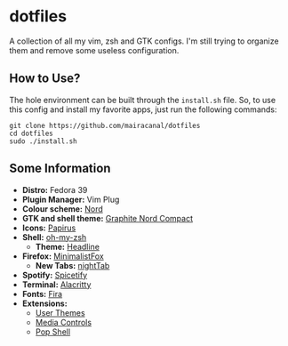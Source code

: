# dotfiles

A collection of all my vim, zsh and GTK configs. I'm still trying to organize them and remove some useless configuration.

## How to Use?

The hole environment can be built through the `install.sh` file. So, to use this config and install my favorite apps, just run the following commands:
```
git clone https://github.com/mairacanal/dotfiles
cd dotfiles
sudo ./install.sh
```

## Some Information

- **Distro:** Fedora 39
- **Plugin Manager:** Vim Plug
- **Colour scheme:** [Nord](https://github.com/arcticicestudio/nord)
- **GTK and shell theme:** [Graphite Nord Compact](https://github.com/vinceliuice/Graphite-gtk-theme)
- **Icons:** [Papirus](https://github.com/PapirusDevelopmentTeam/papirus-icon-theme)
- **Shell:** [oh-my-zsh](https://github.com/ohmyzsh/ohmyzsh)
    - **Theme:** [Headline](https://github.com/Moarram/headline)
- **Firefox:** [MinimalistFox](https://github.com/canbeardig/MinimalistFox)
    - **New Tabs:** [nightTab](https://addons.mozilla.org/en-US/firefox/addon/nighttab/)
- **Spotify:** [Spicetify](https://github.com/spicetify)
- **Terminal:** [Alacritty](https://github.com/alacritty/alacritty)
- **Fonts:** [Fira](https://github.com/mozilla/Fira)
- **Extensions:**
    - [User Themes](https://extensions.gnome.org/extension/19/user-themes/)
    - [Media Controls](https://extensions.gnome.org/extension/4470/media-controls/)
    - [Pop Shell](https://github.com/pop-os/shell)
